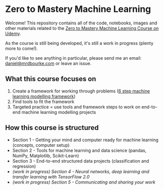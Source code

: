 # Zero to Mastery Machine Learning

Welcome! This repository contains all of the code, notebooks, images and other materials related to the [Zero to Mastery Machine Learning Course on Udemy](https://dbourke.link/ZTMMLMar2020).

As the course is still being developed, it's still a work in progress (plenty more to come!).

If you'd like to see anything in particular, please send me an email: [daniel@mrdbourke.com](mailto:daniel@mrdbourke.com) or leave an issue.

## What this course focuses on

1. Create a framework for working through problems ([6 step machine learning modelling framework](https://github.com/mrdbourke/zero-to-mastery-ml/blob/master/section-1-getting-ready-for-machine-learning/a-6-step-framework-for-approaching-machine-learning-projects.md))
2. Find tools to fit the framework
3. Targeted practice = use tools and framework steps to work on end-to-end machine learning modelling projects 

## How this course is structured 

* Section 1 - Getting your mind and computer ready for machine learning (concepts, computer setup)
* Section 2 - Tools for machine learning and data science (pandas, NumPy, Matplotlib, Scikit-Learn)
* Section 3 - End-to-end structured data projects (classification and regression)
* *(work in progress) Section 4 - Neural networks, deep learning and transfer learning with TensorFlow 2.0*
* *(work in progress) Section 5 - Communicating and sharing your work*

